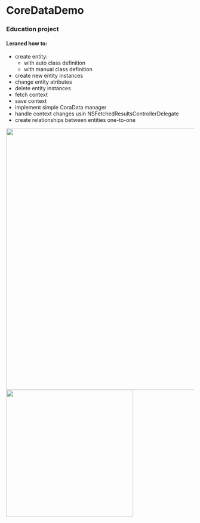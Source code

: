 # CoreDataDemo

### Education project

#### Leraned how to:

- create entity:
  - with auto class definition
  - with manual class definition
- create new entity instances
- change entity atributes
- delete entity instances
- fetch context
- save context
- implement simple CoraData manager
- handle context changes usin NSFetchedResultsControllerDelegate
- create relationships between entities one-to-one

<img width="700" src="https://user-images.githubusercontent.com/80542175/178520140-fe162fad-4a25-42e1-91a4-58e01a40220c.png">
<img width="340" src="https://user-images.githubusercontent.com/80542175/178520105-97e98607-1d07-4e2d-a3ba-b8621185e3dc.gif">
